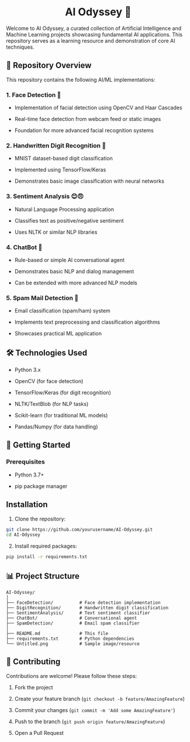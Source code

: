 <h1 align="center">AI Odyssey 🚀</h1>
Welcome to AI Odyssey, a curated collection of Artificial Intelligence and Machine Learning projects showcasing fundamental AI applications. This repository serves as a learning resource and demonstration of core AI techniques.

## 📌 Repository Overview
This repository contains the following AI/ML implementations:

### 1. Face Detection 👤
 - Implementation of facial detection using OpenCV and Haar Cascades

 - Real-time face detection from webcam feed or static images

 - Foundation for more advanced facial recognition systems


### 2. Handwritten Digit Recognition 🔢
 - MNIST dataset-based digit classification

 - Implemented using TensorFlow/Keras

 - Demonstrates basic image classification with neural networks

### 3. Sentiment Analysis 😊😠
 - Natural Language Processing application

 - Classifies text as positive/negative sentiment

 - Uses NLTK or similar NLP libraries

### 4. ChatBot 💬
 - Rule-based or simple AI conversational agent

 - Demonstrates basic NLP and dialog management

 - Can be extended with more advanced NLP models

### 5. Spam Mail Detection 📧
 - Email classification (spam/ham) system

 - Implements text preprocessing and classification algorithms

 - Showcases practical ML application

## 🛠️ Technologies Used
 - Python 3.x

 - OpenCV (for face detection)

 - TensorFlow/Keras (for digit recognition)

 - NLTK/TextBlob (for NLP tasks)

 - Scikit-learn (for traditional ML models)

 - Pandas/Numpy (for data handling)

## 🚀 Getting Started
### Prerequisites

 - Python 3.7+

 - pip package manager


## Installation
1. Clone the repository:

```bash
git clone https://github.com/yourusername/AI-Odyssey.git
cd AI-Odyssey
```
2. Install required packages:

```bash
pip install -r requirements.txt
```

## 📊 Project Structure
```text
AI-Odyssey/
│
├── FaceDetection/          # Face detection implementation
├── DigitRecognition/       # Handwritten digit classification
├── SentimentAnalysis/      # Text sentiment classifier
├── ChatBot/                # Conversational agent
├── SpamDetection/          # Email spam classifier
│
├── README.md               # This file
├── requirements.txt        # Python dependencies
└── Untitled.png            # Sample image/resource
```

## 🤝 Contributing
Contributions are welcome! Please follow these steps:

1. Fork the project

2. Create your feature branch (`git checkout -b feature/AmazingFeature`)

3. Commit your changes (`git commit -m 'Add some AmazingFeature'`)

4. Push to the branch (`git push origin feature/AmazingFeature`)

5. Open a Pull Request




